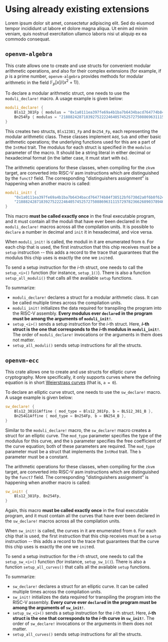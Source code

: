 # Using already existing extensions

Lorem ipsum dolor sit amet, consectetur adipiscing elit. Sed do eiusmod tempor incididunt ut labore et dolore magna aliqua. Ut enim ad minim veniam, quis nostrud exercitation ullamco laboris nisi ut aliquip ex ea commodo consequat.

## `openvm-algebra`

This crate allows one to create and use structs for convenient modular arithmetic operations, and also for their complex extensions (for example, if $p$ is a prime number, `openvm-algebra` provides methods for modular arithmetic in the field $\mathbb{F}_p[x]/(x^2 + 1)$).

To declare a modular arithmetic struct, one needs to use the `moduli_declare!` macro. A usage example is given below:

```rust
moduli_declare! {
    Bls12_381Fp { modulus = "0x1a0111ea397fe69a4b1ba7b6434bacd764774b84f38512bf6730d2a0f6b0f6241eabfffeb153ffffb9feffffffffaaab" },
    Bn254Fp { modulus = "21888242871839275222246405745257275088696311157297823662689037894645226208583" },
}
```

This creates two structs, `Bls12381_Fp` and `Bn254_Fp`, each representing the modular arithmetic class. These classes implement `Add`, `Sub` and other basic arithmetic operations; the underlying functions used for this are a part of the `IntMod` trait. The modulus for each struct is specified in the `modulus` parameter of the macro. It should be a string literal in either decimal or hexadecimal format (in the latter case, it must start with `0x`).

The arithmetic operations for these classes, when compiling for the `zkvm` target, are converted into RISC-V asm instructions which are distinguished by the `funct7` field. The corresponding "distinguishers assignment" is happening when another macro is called:

```rust
moduli_init! {
    "0x1a0111ea397fe69a4b1ba7b6434bacd764774b84f38512bf6730d2a0f6b0f6241eabfffeb153ffffb9feffffffffaaab",
    "21888242871839275222246405745257275088696311157297823662689037894645226208583"
}
```

This macro **must be called exactly once** in the final executable program, and it must contain all the moduli that have ever been declared in the `moduli_declare!` macros across all the compilation units. It is possible to `declare` a number in decimal and `init` it in hexadecimal, and vice versa.

When `moduli_init!` is called, the moduli in it are enumerated from `0`. For each chip that is used, the first instruction that this chip receives must be a `setup` instruction -- this adds a record to the trace that guarantees that the modulus this chip uses is exactly the one we `init`ed.

To send a setup instruction for the $i$-th struct, one needs to call the `setup_<i>()` function (for instance, `setup_1()`). There is also a function `setup_all_moduli()` that calls all the available `setup` functions.

To summarize:

- `moduli_declare!` declares a struct for a modular arithmetic class. It can be called multiple times across the compilation units.
- `moduli_init!` initializes the data required for transpiling the program into the RISC-V assembly. **Every modulus ever `declare`d in the program must be among the arguments of `moduli_init!`**.
- `setup_<i>()` sends a setup instruction for the $i$-th struct. Here, **$i$-th struct is the one that corresponds to the $i$-th modulus in `moduli_init!`**. The order of `moduli_declare!` invocations or the arguments in them does not matter.
- `setup_all_moduli()` sends setup instructions for all the structs.

## `openvm-ecc`

This crate allows one to create and use structs for elliptic curve cryptography. More specifically, it only supports curves where the defining equation is in short [Weierstrass curves](https://en.wikipedia.org/wiki/Weierstrass_form) (that is, `a = 0`).

To declare an elliptic curve struct, one needs to use the `sw_declare!` macro. A usage example is given below:

```rust
sw_declare! {
    Bls12_381G1Affine { mod_type = Bls12_381Fp, b = BLS12_381_B },
    Bn254G1Affine { mod_type = Bn254Fp, b = BN254_B },
}
```

Similar to the `moduli_declare!` macro, the `sw_declare!` macro creates a struct for an elliptic curve. The `mod_type` parameter specifies the type of the modulus for this curve, and the `b` parameter specifies the free coefficient of the curve equation; both of these parameters are required. The `mod_type` parameter must be a struct that implements the `IntMod` trait. The `b` parameter must be a constant.

The arithmetic operations for these classes, when compiling for the `zkvm` target, are converted into RISC-V asm instructions which are distinguished by the `funct7` field. The corresponding "distinguishers assignment" is happening when another macro is called:

```rust
sw_init! {
    Bls12_381Fp, Bn254Fp,
}
```

Again, this macro **must be called exactly once** in the final executable program, and it must contain all the curves that have ever been declared in the `sw_declare!` macros across all the compilation units.

When `sw_init!` is called, the curves in it are enumerated from `0`. For each chip that is used, the first instruction that this chip receives must be a `setup` instruction -- this adds a record to the trace that guarantees that the curve this chip uses is exactly the one we `init`ed.

To send a setup instruction for the $i$-th struct, one needs to call the `setup_sw_<i>()` function (for instance, `setup_sw_1()`). There is also a function `setup_all_curves()` that calls all the available `setup` functions.

To summarize:

- `sw_declare!` declares a struct for an elliptic curve. It can be called multiple times across the compilation units.
- `sw_init!` initializes the data required for transpiling the program into the RISC-V assembly. **Every curve ever `declare`d in the program must be among the arguments of `sw_init!`**.
- `setup_sw_<i>()` sends a setup instruction for the $i$-th struct. Here, **$i$-th struct is the one that corresponds to the $i$-th curve in `sw_init!`**. The order of `sw_declare!` invocations or the arguments in them does not matter.
- `setup_all_curves()` sends setup instructions for all the structs.
